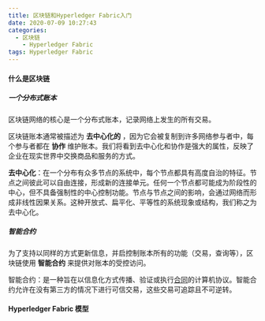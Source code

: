 ```yaml
---
title: 区块链和Hyperledger Fabric入门
date: 2020-07-09 10:27:43
categories: 
  - 区块链
    - Hyperledger Fabric
tags: Hyperledger Fabric
---
```


#### 什么是区块链

##### 一个分布式账本

区块链网络的核心是一个分布式账本，记录网络上发生的所有交易。

<!--more-->

区块链账本通常被描述为 **去中心化的** ，因为它会被复制到许多网络参与者中，每个参与者都在 **协作** 维护账本。我们将看到去中心化和协作是强大的属性，反映了企业在现实世界中交换商品和服务的方式。

**去中心化**：在一个分布有众多节点的系统中，每个节点都具有高度自治的特征。节点之间彼此可以自由连接，形成新的连接单元。任何一个节点都可能成为阶段性的中心，但不具备强制性的中心控制功能。节点与节点之间的影响，会通过网络而形成非线性因果关系。这种开放式、扁平化、平等性的系统现象或结构，我们称之为去中心化。



##### 智能合约

为了支持以同样的方式更新信息，并启控制账本所有的功能（交易，查询等），区块链使用 **智能合约** 来提供对账本的受控访问。

智能合约：是一种旨在以信息化方式传播、验证或执行[合同](https://baike.baidu.com/item/合同/20705)的计算机协议。智能合约允许在没有第三方的情况下进行可信交易，这些交易可追踪且不可逆转。



#### Hyperledger Fabric 模型